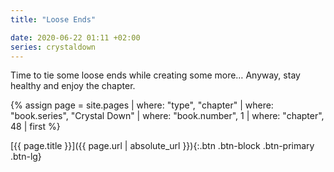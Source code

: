 ```yaml
---
title: "Loose Ends"

date: 2020-06-22 01:11 +02:00
series: crystaldown
---
```

Time to tie some loose ends while creating some more… Anyway, stay healthy and enjoy the chapter.

{% assign page = site.pages
  | where: "type", "chapter"
  | where: "book.series", "Crystal Down"
  | where: "book.number", 1
  | where: "chapter", 48
  | first %}

[{{ page.title }}]({{ page.url | absolute_url }}){:.btn .btn-block .btn-primary .btn-lg}
<!--more-->
